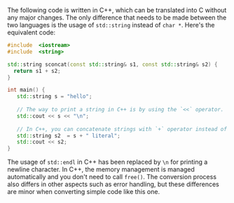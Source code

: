 The following code is written in C++, which can be translated into C without any major changes. The only difference that needs to be made between the two languages is the usage of `std::string` instead of `char *`. Here's the equivalent code:
```cpp
#include  <iostream>
#include  <string>

std::string sconcat(const std::string& s1, const std::string& s2) {
  return s1 + s2;
}

int main() {
   std::string s = "hello";
   
   // The way to print a string in C++ is by using the `<<` operator.
   std::cout << s << "\n";
   
   // In C++, you can concatenate strings with `+` operator instead of `strcat()`.
   std::string s2  = s + " literal";
   std::cout << s2;
}
```
The usage of `std::endl` in C++ has been replaced by `\n` for printing a newline character. In C++, the memory management is managed automatically and you don't need to call `free()`. The conversion process also differs in other aspects such as error handling, but these differences are minor when converting simple code like this one.
